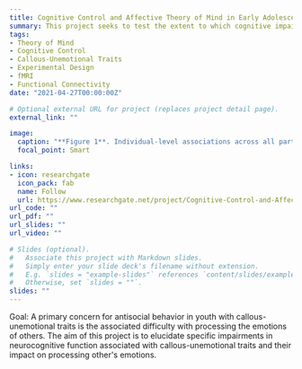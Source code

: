 ```yaml
---
title: Cognitive Control and Affective Theory of Mind in Early Adolescents with Callous-Unemotional Traits
summary: This project seeks to test the extent to which cognitive impairments drive difficulties for adolescents with callous-unemotional traits to infer and understand others emotions.
tags:
- Theory of Mind
- Cognitive Control
- Callous-Unemotional Traits
- Experimental Design
- fMRI
- Functional Connectivity
date: "2021-04-27T00:00:00Z"

# Optional external URL for project (replaces project detail page).
external_link: ""

image:
  caption: "**Figure 1**. Individual-level associations across all participants with callous-unemotional traits. A. Depiction off all potential connections in the frontoparietal network (FPN); B. Association between positive connections within the FPN; C. Depiction of all possible connections between default mode-frontoparietal networks (DMN-FPN); D. Association between CU traits and positive connections between DMN-FPN. Node: blue = DMN, red = salience network (SAL), green = FPN.;**Figure 2**. Group-level associations of subgroup two with callous-unemotional traits. A. Depiction of the shared connections for subgroup two. Size of spherical nodes indicate within network centrality (bigger node spheres = more centrality) and size of edges indicate connection density (thicker connection = more density); B. Depicting probability of subgroup inclusion in the presence of total callous-unemotional traits; C. Depicting the heterogeneity of all unshared connections in subgroup 2; D. Mean differences in CU traits by GIMME identified network subgroup. Note: only significant pairwise tests are shown. Node colors: blue = default mode network, red = salience network, green = frontoparietal network."
  focal_point: Smart

links:
- icon: researchgate
  icon_pack: fab
  name: Follow
  url: https://www.researchgate.net/project/Cognitive-Control-and-Affective-Theory-of-Mind-in-Early-Adolescents-with-Callous-Unemotional-Traits
url_code: ""
url_pdf: ""
url_slides: ""
url_video: ""

# Slides (optional).
#   Associate this project with Markdown slides.
#   Simply enter your slide deck's filename without extension.
#   E.g. `slides = "example-slides"` references `content/slides/example-slides.md`.
#   Otherwise, set `slides = ""`.
slides: ""
---
```


Goal: A primary concern for antisocial behavior in youth with callous-unemotional traits is the associated difficulty with processing the emotions of others. The aim of this project is to elucidate specific impairments in neurocognitive function associated with callous-unemotional traits and their impact on processing other's emotions. 
